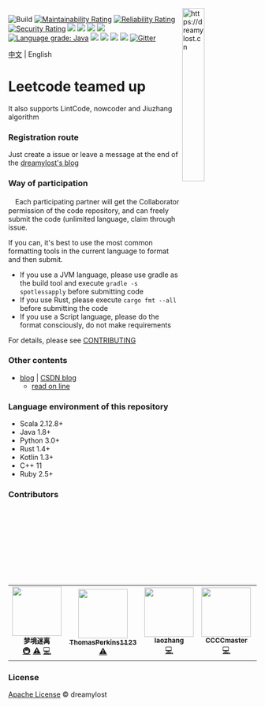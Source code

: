 <img align="right" width="30%" height="30%" src="./docs/public/image/scala-icon.png" alt="https://dreamylost.cn">

![Build](https://github.com/jxnu-liguobin/cs-summary-reflection/workflows/Build/badge.svg)
[![Maintainability Rating](https://sonarcloud.io/api/project_badges/measure?project=jxnu-liguobin_cs-summary-reflection&metric=sqale_rating)](https://sonarcloud.io/dashboard?id=jxnu-liguobin_cs-summary-reflection)
[![Reliability Rating](https://sonarcloud.io/api/project_badges/measure?project=jxnu-liguobin_cs-summary-reflection&metric=reliability_rating)](https://sonarcloud.io/dashboard?id=jxnu-liguobin_cs-summary-reflection)
[![Security Rating](https://sonarcloud.io/api/project_badges/measure?project=jxnu-liguobin_cs-summary-reflection&metric=security_rating)](https://sonarcloud.io/dashboard?id=jxnu-liguobin_cs-summary-reflection)
[![](https://img.shields.io/github/languages/count/jxnu-liguobin/cs-summary-reflection)](https://dreamylost.cn)
[![](https://img.shields.io/github/languages/top/jxnu-liguobin/cs-summary-reflection)](https://dreamylost.cn)
[![](https://img.shields.io/lgtm/alerts/g/jxnu-liguobin/cs-summary-reflection.svg?logo=lgtm&logoWidth=18)](https://lgtm.com/projects/g/jxnu-liguobin/cs-summary-reflection/alerts/?mode=list)
[![](https://img.shields.io/lgtm/grade/python/g/jxnu-liguobin/cs-summary-reflection.svg?logo=lgtm&logoWidth=18)](https://lgtm.com/projects/g/jxnu-liguobin/cs-summary-reflection/context:python)
[![Language grade: Java](https://img.shields.io/lgtm/grade/java/g/jxnu-liguobin/cs-summary-reflection.svg?logo=lgtm&logoWidth=18)](https://lgtm.com/projects/g/jxnu-liguobin/cs-summary-reflection/context:java)
[![](https://img.shields.io/github/commit-activity/m/jxnu-liguobin/cs-summary-reflection)](https://dreamylost.cn)
[![](https://img.shields.io/github/contributors-anon/jxnu-liguobin/cs-summary-reflection)](https://dreamylost.cn)
[![](https://img.shields.io/github/license/jxnu-liguobin/cs-summary-reflection)](https://dreamylost.cn)
![](https://img.shields.io/badge/QQ%20Group-655462259-blue.svg?style=social&logo=tencent-qq)
[![Gitter](https://badges.gitter.im/jxnu-liguobin/cs-summary-reflection.svg)](https://gitter.im/jxnu-liguobin/cs-summary-reflection?utm_source=badge&utm_medium=badge&utm_campaign=pr-badge)

[中文](./README.md) | English

# Leetcode teamed up

It also supports LintCode, nowcoder and Jiuzhang algorithm

### Registration route

Just create a issue or leave a message at the end of the [dreamylost's blog](https://dreamylost.cn)

### Way of participation

　Each participating partner will get the Collaborator permission of the code repository,
and can freely submit the code (unlimited language, claim through issue.

  If you can, it's best to use the most common formatting tools in the current language to format and then submit.
  
* If you use  a JVM language, please use gradle as the build tool and execute `gradle -s spotlessapply` before submitting code
* If you use Rust, please execute `cargo fmt --all` before submitting the code
* If you use a Script language, please do the format consciously, do not make requirements

For details, please see [CONTRIBUTING](./CONTRIBUTING-en.md)

### Other contents
    
- [blog](https://dreamylost.cn) | [CSDN blog](https://blog.csdn.net/qq_34446485)
    - [read on line](./article_list.md)
    
### Language environment of this repository

- Scala 2.12.8+
- Java 1.8+
- Python 3.0+  
- Rust 1.4+  
- Kotlin 1.3+  
- C++ 11
- Ruby 2.5+

### Contributors

<!-- ALL-CONTRIBUTORS-LIST:START - Do not remove or modify this section -->
<!-- prettier-ignore-start -->
<!-- markdownlint-disable -->
<table>
  <tr>
    <td align="center"><a href="https://dreamylost.cn"><img src="https://avatars3.githubusercontent.com/u/29496873?v=4" width="100px;" alt=""/><br /><sub><b>梦境迷离</b></sub></a><br /><a href="#infra-jxnu-liguobin" title="Infrastructure (Hosting, Build-Tools, etc)">🚇</a> <a href="https://github.com/jxnu-liguobin/cs-summary-reflection/commits?author=jxnu-liguobin" title="Tests">⚠️</a> <a href="https://github.com/jxnu-liguobin/cs-summary-reflection/commits?author=jxnu-liguobin" title="Code">💻</a></td>
    <td align="center"><a href="https://github.com/ThomasPerkins1123"><img src="https://avatars3.githubusercontent.com/u/25691261?v=4" width="100px;" alt=""/><br /><sub><b>ThomasPerkins1123</b></sub></a><br /><a href="https://github.com/jxnu-liguobin/cs-summary-reflection/commits?author=ThomasPerkins1123" title="Tests">⚠️</a></td>
    <td align="center"><a href="https://github.com/LaoZhangCoder"><img src="https://avatars3.githubusercontent.com/u/28627858?v=4" width="100px;" alt=""/><br /><sub><b>laozhang</b></sub></a><br /><a href="https://github.com/jxnu-liguobin/cs-summary-reflection/commits?author=LaoZhangCoder" title="Code">💻</a></td>
    <td align="center"><a href="https://github.com/CCCCmaster"><img src="https://avatars3.githubusercontent.com/u/25200717?v=4" width="100px;" alt=""/><br /><sub><b>CCCCmaster</b></sub></a><br /><a href="https://github.com/jxnu-liguobin/cs-summary-reflection/commits?author=CCCCmaster" title="Code">💻</a></td>
    <td align="center"><a href="https://github.com/poorguy"><img src="https://avatars1.githubusercontent.com/u/624653?v=4" width="100px;" alt=""/><br /><sub><b>poorguy</b></sub></a><br /><a href="https://github.com/jxnu-liguobin/cs-summary-reflection/commits?author=poorguy" title="Code">💻</a></td>
    <td align="center"><a href="https://kongwiki.me/"><img src="https://avatars0.githubusercontent.com/u/19886738?v=4" width="100px;" alt=""/><br /><sub><b>weikunkun</b></sub></a><br /><a href="https://github.com/jxnu-liguobin/cs-summary-reflection/commits?author=KongWiki" title="Code">💻</a></td>
    <td align="center"><a href="https://github.com/sweeneycai"><img src="https://avatars2.githubusercontent.com/u/16558006?v=4" width="100px;" alt=""/><br /><sub><b>sweeneycai</b></sub></a><br /><a href="https://github.com/jxnu-liguobin/cs-summary-reflection/commits?author=sweeneycai" title="Code">💻</a></td>
  </tr>
</table>

<!-- markdownlint-enable -->
<!-- prettier-ignore-end -->
<!-- ALL-CONTRIBUTORS-LIST:END -->

### License

[Apache License](https://github.com/jxnu-liguobin/cs-summary-reflection/blob/master/LICENSE) © dreamylost
